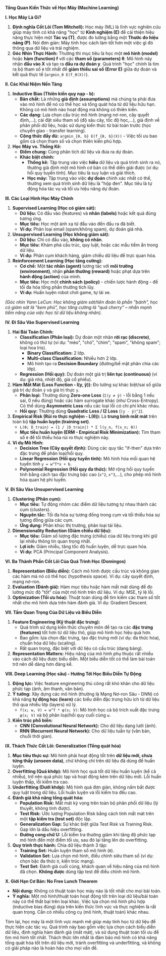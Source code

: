 **Tổng Quan Kiến Thức về Học Máy (Machine Learning)**

**I. Học Máy Là Gì?**

1.  **Định nghĩa Cốt Lõi (Tom Mitchell):** Học máy (ML) là lĩnh vực nghiên cứu giúp máy tính có khả năng "học" từ **Kinh nghiệm (E)** để cải thiện hiệu năng thực hiện một **Tác vụ (T)**, được đo lường bằng một **Thước đo hiệu năng (P)**. Nói đơn giản: Máy tính học cách làm tốt hơn một việc gì đó thông qua dữ liệu và trải nghiệm.
2.  **Góc Nhìn Thực Hành:** Thường thì mục tiêu là học một **mô hình (model)** hoặc **hàm (function) f** với các **tham số (parameters) θ**. Mô hình này nhận **đầu vào X** và tạo ra **đầu ra dự đoán y**. Quá trình "học" chính là tìm ra bộ tham số `θ` tốt nhất để **giảm thiểu sai số (Error E)** giữa dự đoán và kết quả thực tế (`argmin_θ E(f_θ(X))`).

**II. Các Khái Niệm Nền Tảng**

1.  **Inductive Bias (Thiên kiến quy nạp - b):**
    *   **Bản chất:** Là những **giả định (assumptions)** mà chúng ta phải đưa vào mô hình để nó có thể học và tổng quát hóa từ dữ liệu hữu hạn. Không có mô hình nào hoạt động mà không có thiên kiến.
    *   **Các dạng:** Lựa chọn cấu trúc mô hình (mạng nơ-ron, cây quyết định,...), cài đặt siêu tham số (độ sâu cây, tốc độ học,...), giả định về phân phối dữ liệu, hoặc sử dụng kiến thức từ bài toán trước (học chuyển giao - transfer learning).
    *   **Công thức đầy đủ:** `argmin_{θ, b} E(f_{θ, b}(X))` - Việc tối ưu bao gồm cả chọn tham số và chọn thiên kiến phù hợp.
2.  **Học Máy vs. Thống Kê:**
    *   **Điểm chung:** Cùng phân tích dữ liệu và đưa ra dự đoán.
    *   **Khác biệt chính:**
        *   **Thống kê:** Tập trung vào việc **hiểu** dữ liệu và quá trình sinh ra nó, thường giả định một mô hình cơ bản có thể diễn giải được (ví dụ: hồi quy tuyến tính). Mục tiêu là suy luận và giải thích.
        *   **Học máy:** Tập trung vào việc **dự đoán** chính xác nhất có thể, thường xem quá trình sinh dữ liệu là "hộp đen". Mục tiêu là tự động hóa tác vụ và tối ưu hiệu năng dự đoán.

**III. Các Loại Hình Học Máy Chính**

1.  **Supervised Learning (Học có giám sát):**
    *   **Dữ liệu:** Có đầu vào (features) và **nhãn (labels)** hoặc kết quả đúng tương ứng.
    *   **Mục tiêu:** Học một ánh xạ từ đầu vào đến đầu ra đã biết.
    *   **Ví dụ:** Phân loại email (spam/không spam), dự đoán giá nhà.
2.  **Unsupervised Learning (Học không giám sát):**
    *   **Dữ liệu:** Chỉ có đầu vào, **không có nhãn**.
    *   **Mục tiêu:** Khám phá cấu trúc, quy luật, hoặc các mẫu tiềm ẩn trong dữ liệu.
    *   **Ví dụ:** Phân cụm khách hàng, giảm chiều dữ liệu để trực quan hóa.
3.  **Reinforcement Learning (Học tăng cường):**
    *   **Cơ chế:** Một **tác nhân (agent)** tương tác với **môi trường (environment)**, nhận **phần thưởng (reward)** hoặc phạt dựa trên **hành động (action)** của mình.
    *   **Mục tiêu:** Học một **chính sách (policy)** - chiến lược hành động - để tối đa hóa tổng phần thưởng tích lũy.
    *   **Ví dụ:** Huấn luyện robot chơi game, tự lái xe.

*(Góc nhìn Yann LeCun: Học không giám sát/tiên đoán là phần "bánh", học có giám sát là "kem phủ", học tăng cường là "quả cherry" – nhấn mạnh tiềm năng của việc học từ dữ liệu không nhãn).*

**IV. Đi Sâu Vào Supervised Learning**

1.  **Hai Bài Toán Chính:**
    *   **Classification (Phân loại):** Dự đoán một nhãn **rời rạc (discrete)**, không có thứ tự (ví dụ: "mèo", "chó", "chim"; "spam", "không spam"; loại hoa Iris).
        *   **Binary Classification:** 2 lớp.
        *   **Multi-class Classification:** Nhiều hơn 2 lớp.
        *   Mô hình tạo ra **Decision Boundary** (đường/bề mặt phân chia các lớp).
    *   **Regression (Hồi quy):** Dự đoán một giá trị **liên tục (continuous)** (ví dụ: giá nhà, nhiệt độ, giá cổ phiếu).
2.  **Hàm Mất Mát (Loss Function - l(y, ŷ)):** Đo lường sự khác biệt/sai số giữa giá trị dự đoán `ŷ` và giá trị thực `y`.
    *   **Phân loại:** Thường dùng **Zero-one Loss** (`I(y ≠ ŷ)` - lỗi bằng 1 nếu sai, 0 nếu đúng) hoặc các hàm surrogate khác (như Cross-Entropy). Có thể dùng **Asymmetric Loss** nếu các loại lỗi có chi phí khác nhau.
    *   **Hồi quy:** Thường dùng **Quadratic Loss / l2 Loss** (`(y - ŷ)^2`).
3.  **Empirical Risk (Rủi ro thực nghiệm - L(θ)):** Là **trung bình mất mát** trên toàn bộ **tập huấn luyện (training set)**.
    *   `L(θ; D_train) = (1 / |D_train|) * Σ l(y_n, f(x_n; θ))`
    *   **Mục tiêu huấn luyện (ERM - Empirical Risk Minimization):** Tìm tham số `θ` để tối thiểu hóa rủi ro thực nghiệm này.
4.  **Ví dụ Mô Hình:**
    *   **Decision Tree (Cây quyết định):** Dùng các quy tắc "if-then" dựa trên đặc trưng để phân loại/hồi quy.
    *   **Linear Regression (Hồi quy tuyến tính):** Mô hình hóa mối quan hệ tuyến tính `y = w^T*x + b`.
    *   **Polynomial Regression (Hồi quy đa thức):** Mở rộng hồi quy tuyến tính bằng cách tạo đặc trưng bậc cao (`x^2`, `x^3`,...), cho phép mô hình hóa quan hệ phi tuyến.

**V. Đi Sâu Vào Unsupervised Learning**

1.  **Clustering (Phân cụm):**
    *   **Mục tiêu:** Tự động nhóm các điểm dữ liệu tương tự nhau thành các cụm (clusters).
    *   **Nguyên tắc:** Tối đa hóa sự tương đồng trong cụm và tối thiểu hóa sự tương đồng giữa các cụm.
    *   **Ứng dụng:** Phân khúc thị trường, phân loại tài liệu.
2.  **Dimensionality Reduction (Giảm chiều dữ liệu):**
    *   **Mục tiêu:** Giảm số lượng đặc trưng (chiều) của dữ liệu trong khi giữ lại nhiều thông tin quan trọng nhất.
    *   **Lợi ích:** Giảm nhiễu, tăng tốc độ huấn luyện, dễ trực quan hóa.
    *   **Ví dụ:** PCA (Principal Component Analysis).

**VI. Ba Thành Phần Cốt Lõi Của Quá Trình Học (Domingos)**

1.  **Representation (Biểu diễn):** Cách mô hình được cấu trúc và không gian các hàm mà nó có thể học (hypothesis space). Ví dụ: cây quyết định, mạng nơ-ron.
2.  **Evaluation (Đánh giá):** Hàm mục tiêu hoặc hàm mất mát dùng để đo lường mức độ "tốt" của một mô hình trên dữ liệu. Ví dụ: MSE, tỷ lệ lỗi.
3.  **Optimization (Tối ưu hóa):** Thuật toán dùng để tìm kiếm các tham số tốt nhất cho mô hình dựa trên hàm đánh giá. Ví dụ: Gradient Descent.

**VII. Tầm Quan Trọng Của Dữ Liệu và Biểu Diễn**

1.  **Feature Engineering (Kỹ thuật đặc trưng):**
    *   Quá trình sử dụng kiến thức chuyên môn để tạo ra các **đặc trưng (features)** tốt hơn từ dữ liệu thô, giúp mô hình học hiệu quả hơn.
    *   Bao gồm: lựa chọn đặc trưng, tạo đặc trưng mới (ví dụ: đa thức hóa), chuẩn hóa dữ liệu (scaling).
    *   Rất quan trọng, đặc biệt với dữ liệu có cấu trúc (dạng bảng).
2.  **Representation Matters:** Hiệu năng của mô hình phụ thuộc rất nhiều vào cách dữ liệu được biểu diễn. Một biểu diễn tốt có thể làm bài toán trở nên dễ dàng hơn đáng kể.

**VIII. Deep Learning (Học sâu) - Hướng Tới Học Biểu Diễn Tự Động**

1.  **Động lực:** Việc feature engineering thủ công rất khó khăn cho dữ liệu phức tạp (ảnh, âm thanh, văn bản).
2.  **Ý tưởng:** Xây dựng các mô hình (thường là Mạng Nơ-ron Sâu - DNN) có khả năng **tự động học (learn)** các biểu diễn đặc trưng hữu ích từ dữ liệu thô qua nhiều lớp (layers) xử lý.
    *   `f(x; w, V) = w^T * φ(x; V)`: Mô hình học cả bộ trích xuất đặc trưng `φ(x; V)` và bộ phân loại/hồi quy cuối cùng `w`.
3.  **Kiến trúc phổ biến:**
    *   **CNN (Convolutional Neural Network):** Cho dữ liệu dạng lưới (ảnh).
    *   **RNN (Recurrent Neural Network):** Cho dữ liệu tuần tự (văn bản, chuỗi thời gian).

**IX. Thách Thức Cốt Lõi: Generalization (Tổng quát hóa)**

1.  **Mục tiêu thực sự:** Mô hình phải hoạt động tốt trên **dữ liệu mới, chưa từng thấy (unseen data)**, chứ không chỉ trên dữ liệu đã dùng để huấn luyện.
2.  **Overfitting (Quá khớp):** Mô hình học quá tốt dữ liệu huấn luyện (kể cả nhiễu), trở nên quá phức tạp và hoạt động kém trên dữ liệu mới. Lỗi huấn luyện thấp, lỗi kiểm tra cao.
3.  **Underfitting (Dưới khớp):** Mô hình quá đơn giản, không nắm bắt được quy luật trong dữ liệu. Lỗi huấn luyện và lỗi kiểm tra đều cao.
4.  **Đánh giá khả năng tổng quát hóa:**
    *   **Population Risk:** Mất mát kỳ vọng trên toàn bộ phân phối dữ liệu (lý thuyết, không tính được).
    *   **Test Risk:** Ước lượng Population Risk bằng cách tính mất mát trên một **tập kiểm tra (test set)** độc lập.
    *   **Generalization Gap:** Sự khác biệt giữa Test Risk và Training Risk. Gap lớn là dấu hiệu overfitting.
    *   **Đường cong chữ U:** Lỗi kiểm tra thường giảm khi tăng độ phức tạp mô hình đến một điểm tối ưu, sau đó lại tăng lên do overfitting.
5.  **Quy trình thực hành:** Chia dữ liệu thành 3 tập:
    *   **Training Set:** Huấn luyện tham số mô hình (`θ`).
    *   **Validation Set:** Lựa chọn mô hình, điều chỉnh siêu tham số (ví dụ: chọn bậc đa thức `D`, kiến trúc mạng).
    *   **Test Set:** Đánh giá cuối cùng, khách quan về hiệu năng của mô hình đã chọn. **Không được** dùng tập test để điều chỉnh mô hình.

**X. Giới Hạn Cơ Bản: No Free Lunch Theorem**

*   **Nội dung:** Không có thuật toán học máy nào là tốt nhất cho mọi bài toán.
*   **Ý nghĩa:** Một mô hình/thuật toán hoạt động tốt trên loại dữ liệu/bài toán này có thể thất bại trên loại khác. Việc lựa chọn mô hình phù hợp (inductive bias đúng) dựa trên kiến thức lĩnh vực và thực nghiệm là rất quan trọng. Cần có nhiều công cụ (mô hình, thuật toán) khác nhau.

Tóm lại, học máy là một lĩnh vực mạnh mẽ giúp máy tính học từ dữ liệu để thực hiện các tác vụ. Quá trình này bao gồm việc lựa chọn cách biểu diễn dữ liệu, định nghĩa hàm đánh giá (mất mát), và sử dụng thuật toán tối ưu để tìm mô hình tốt nhất. Thách thức lớn nhất là đảm bảo mô hình có khả năng tổng quát hóa tốt trên dữ liệu mới, tránh overfitting và underfitting, và không có giải pháp nào là hoàn hảo cho mọi vấn đề.